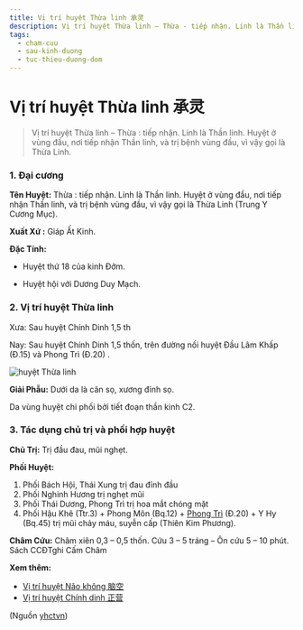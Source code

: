 ```yaml
---
title: Vị trí huyệt Thừa linh 承灵
description: Vị trí huyệt Thừa linh – Thừa - tiếp nhận. Linh là Thần linh. Huyệt ở vùng đầu, nơi tiếp nhận Thần linh, và trị bệnh vùng đầu, vì vậy gọi là Thừa Linh.
tags:
  - cham-cuu
  - sau-kinh-duong
  - tuc-thieu-duong-dom
---
```


# Vị trí huyệt Thừa linh 承灵 

> Vị trí huyệt Thừa linh – Thừa : tiếp nhận. Linh là Thần linh. Huyệt ở vùng đầu, nơi tiếp nhận Thần linh, và trị bệnh vùng đầu, vì vậy gọi là Thừa Linh.

### 1. Đại cương

**Tên Huyệt:** Thừa : tiếp nhận. Linh là Thần linh. Huyệt ở vùng đầu, nơi tiếp nhận Thần linh, và trị bệnh vùng đầu, vì vậy gọi là Thừa Linh (Trung Y Cương Mục).

**Xuất Xứ :** Giáp Ất Kinh.

**Đặc Tính:**

+ Huyệt thứ 18 của kinh Đởm.

+ Huyệt hội với Dương Duy Mạch.

### 2. Vị trí huyệt Thừa linh

Xưa: Sau huyệt Chính Dinh 1,5 th

Nay: Sau huyệt Chính Dinh 1,5 thốn, trên đường nối huyệt Đầu Lâm Khấp (Đ.15) và Phong Trì (Đ.20) .

![huyệt Thừa linh](/imgs/yhctvn/Huyet-thua-linh-300x169.jpg)

**Giải Phẫu:** Dưới da là cân sọ, xương đỉnh sọ.

Da vùng huyệt chi phối bởi tiết đoạn thần kinh C2.

### 3. Tác dụng chủ trị và phối hợp huyệt

**Chủ Trị:** Trị đầu đau, mũi nghẹt.

**Phối Huyệt:**

1. Phối Bách Hội, Thái Xung trị đau đỉnh đầu
2. Phối Nghinh Hương trị nghẹt mũi
3. Phối Thái Dương, Phong Trì trị hoa mắt chóng mặt
4. Phối Hậu Khê (Ttr.3) + Phong Môn (Bq.12) + [Phong Trì](/yhctvn/vi-tri-huyet-phong-tri-%e9%a3%8e%e6%b1%a0/) (Đ.20) + Y Hy (Bq.45) trị mũi chảy máu, suyễn cấp (Thiên Kim Phương).

**Châm Cứu:** Châm xiên 0,3 – 0,5 thốn. Cứu 3 – 5 tráng – Ôn cứu 5 – 10 phút. Sách CCĐTghi Cấm Châm

**Xem thêm:**

* [Vị trí huyệt Não không 脑空](/yhctvn/vi-tri-huyet-nao-khong-%e8%84%91%e7%a9%ba/)
* [Vị trí huyệt Chính dinh 正营](/yhctvn/vi-tri-huyet-chinh-dinh-%e6%ad%a3%e8%90%a5/)

(Nguồn <a href="https://yhctvn.com/vi-tri-huyet-thua-linh-承灵/" target="_blank">yhctvn</a>)
